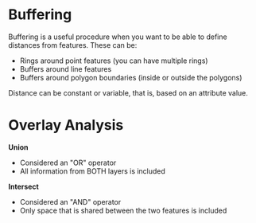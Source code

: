 # Buffering 

Buffering is a useful procedure when you want to be able to define distances from features. These can be:
-   Rings around point features (you can have multiple rings)
-   Buffers around line features
-   Buffers around polygon boundaries (inside or outside the polygons) 

Distance can be constant or variable, that is, based on an attribute value.

# Overlay Analysis

**Union**
- Considered an "OR" operator
- All information from BOTH layers is included

**Intersect**
- Considered an "AND" operator
- Only space that is shared between the two features is included

